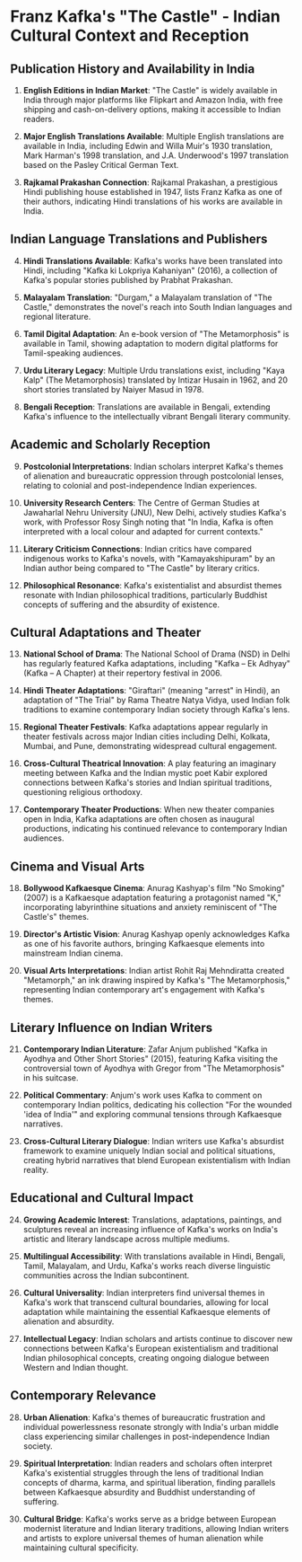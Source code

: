 # Franz Kafka's "The Castle" - Indian Cultural Context and Reception

## Publication History and Availability in India

1. **English Editions in Indian Market**: "The Castle" is widely available in India through major platforms like Flipkart and Amazon India, with free shipping and cash-on-delivery options, making it accessible to Indian readers.

2. **Major English Translations Available**: Multiple English translations are available in India, including Edwin and Willa Muir's 1930 translation, Mark Harman's 1998 translation, and J.A. Underwood's 1997 translation based on the Pasley Critical German Text.

3. **Rajkamal Prakashan Connection**: Rajkamal Prakashan, a prestigious Hindi publishing house established in 1947, lists Franz Kafka as one of their authors, indicating Hindi translations of his works are available in India.

## Indian Language Translations and Publishers

4. **Hindi Translations Available**: Kafka's works have been translated into Hindi, including "Kafka ki Lokpriya Kahaniyan" (2016), a collection of Kafka's popular stories published by Prabhat Prakashan.

5. **Malayalam Translation**: "Durgam," a Malayalam translation of "The Castle," demonstrates the novel's reach into South Indian languages and regional literature.

6. **Tamil Digital Adaptation**: An e-book version of "The Metamorphosis" is available in Tamil, showing adaptation to modern digital platforms for Tamil-speaking audiences.

7. **Urdu Literary Legacy**: Multiple Urdu translations exist, including "Kaya Kalp" (The Metamorphosis) translated by Intizar Husain in 1962, and 20 short stories translated by Naiyer Masud in 1978.

8. **Bengali Reception**: Translations are available in Bengali, extending Kafka's influence to the intellectually vibrant Bengali literary community.

## Academic and Scholarly Reception

9. **Postcolonial Interpretations**: Indian scholars interpret Kafka's themes of alienation and bureaucratic oppression through postcolonial lenses, relating to colonial and post-independence Indian experiences.

10. **University Research Centers**: The Centre of German Studies at Jawaharlal Nehru University (JNU), New Delhi, actively studies Kafka's work, with Professor Rosy Singh noting that "In India, Kafka is often interpreted with a local colour and adapted for current contexts."

11. **Literary Criticism Connections**: Indian critics have compared indigenous works to Kafka's novels, with "Kamayakshipuram" by an Indian author being compared to "The Castle" by literary critics.

12. **Philosophical Resonance**: Kafka's existentialist and absurdist themes resonate with Indian philosophical traditions, particularly Buddhist concepts of suffering and the absurdity of existence.

## Cultural Adaptations and Theater

13. **National School of Drama**: The National School of Drama (NSD) in Delhi has regularly featured Kafka adaptations, including "Kafka – Ek Adhyay" (Kafka – A Chapter) at their repertory festival in 2006.

14. **Hindi Theater Adaptations**: "Giraftari" (meaning "arrest" in Hindi), an adaptation of "The Trial" by Rama Theatre Natya Vidya, used Indian folk traditions to examine contemporary Indian society through Kafka's lens.

15. **Regional Theater Festivals**: Kafka adaptations appear regularly in theater festivals across major Indian cities including Delhi, Kolkata, Mumbai, and Pune, demonstrating widespread cultural engagement.

16. **Cross-Cultural Theatrical Innovation**: A play featuring an imaginary meeting between Kafka and the Indian mystic poet Kabir explored connections between Kafka's stories and Indian spiritual traditions, questioning religious orthodoxy.

17. **Contemporary Theater Productions**: When new theater companies open in India, Kafka adaptations are often chosen as inaugural productions, indicating his continued relevance to contemporary Indian audiences.

## Cinema and Visual Arts

18. **Bollywood Kafkaesque Cinema**: Anurag Kashyap's film "No Smoking" (2007) is a Kafkaesque adaptation featuring a protagonist named "K," incorporating labyrinthine situations and anxiety reminiscent of "The Castle's" themes.

19. **Director's Artistic Vision**: Anurag Kashyap openly acknowledges Kafka as one of his favorite authors, bringing Kafkaesque elements into mainstream Indian cinema.

20. **Visual Arts Interpretations**: Indian artist Rohit Raj Mehndiratta created "Metamorph," an ink drawing inspired by Kafka's "The Metamorphosis," representing Indian contemporary art's engagement with Kafka's themes.

## Literary Influence on Indian Writers

21. **Contemporary Indian Literature**: Zafar Anjum published "Kafka in Ayodhya and Other Short Stories" (2015), featuring Kafka visiting the controversial town of Ayodhya with Gregor from "The Metamorphosis" in his suitcase.

22. **Political Commentary**: Anjum's work uses Kafka to comment on contemporary Indian politics, dedicating his collection "For the wounded 'idea of India'" and exploring communal tensions through Kafkaesque narratives.

23. **Cross-Cultural Literary Dialogue**: Indian writers use Kafka's absurdist framework to examine uniquely Indian social and political situations, creating hybrid narratives that blend European existentialism with Indian reality.

## Educational and Cultural Impact

24. **Growing Academic Interest**: Translations, adaptations, paintings, and sculptures reveal an increasing influence of Kafka's works on India's artistic and literary landscape across multiple mediums.

25. **Multilingual Accessibility**: With translations available in Hindi, Bengali, Tamil, Malayalam, and Urdu, Kafka's works reach diverse linguistic communities across the Indian subcontinent.

26. **Cultural Universality**: Indian interpreters find universal themes in Kafka's work that transcend cultural boundaries, allowing for local adaptation while maintaining the essential Kafkaesque elements of alienation and absurdity.

27. **Intellectual Legacy**: Indian scholars and artists continue to discover new connections between Kafka's European existentialism and traditional Indian philosophical concepts, creating ongoing dialogue between Western and Indian thought.

## Contemporary Relevance

28. **Urban Alienation**: Kafka's themes of bureaucratic frustration and individual powerlessness resonate strongly with India's urban middle class experiencing similar challenges in post-independence Indian society.

29. **Spiritual Interpretation**: Indian readers and scholars often interpret Kafka's existential struggles through the lens of traditional Indian concepts of dharma, karma, and spiritual liberation, finding parallels between Kafkaesque absurdity and Buddhist understanding of suffering.

30. **Cultural Bridge**: Kafka's works serve as a bridge between European modernist literature and Indian literary traditions, allowing Indian writers and artists to explore universal themes of human alienation while maintaining cultural specificity.